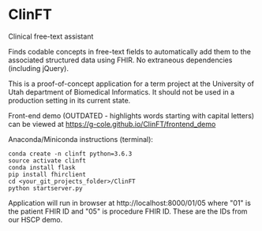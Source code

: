 # ClinFT
Clinical free-text assistant

Finds codable concepts in free-text fields to automatically add them to the associated structured data using FHIR. No extraneous dependencies (including jQuery).

This is a proof-of-concept application for a term project at the University of Utah department of Biomedical Informatics. It should not be used in a production setting in its current state.

Front-end demo (OUTDATED - highlights words starting with capital letters) can be viewed at https://g-cole.github.io/ClinFT/frontend_demo

Anaconda/Miniconda instructions (terminal):
```conda update conda
conda create -n clinft python=3.6.3
source activate clinft
conda install flask
pip install fhirclient
cd <your_git_projects_folder>/ClinFT
python startserver.py
```
Application will run in browser at http://localhost:8000/01/05
where "01" is the patient FHIR ID and "05" is procedure FHIR ID. These are the IDs from our HSCP demo.
